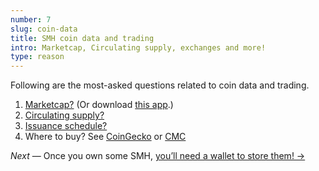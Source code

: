 ```yaml
---
number: 7
slug: coin-data
title: SMH coin data and trading
intro: Marketcap, Circulating supply, exchanges and more!
type: reason
---
```


Following are the most-asked questions related to coin data and trading.

1. [Marketcap?](https://tater-tracker.com) (Or download [this app](https://x.com/SpacemeshRT/status/1720071272355246288?s=20).)
2. [Circulating supply?](https://dash.spacemesh.io)
3. [Issuance schedule?](https://spacemesh.io/blog/spacemesh-issuance-schedule)
4. Where to buy? See [CoinGecko](https://www.coingecko.com/en/coins/spacemesh) or [CMC](https://coinmarketcap.com/currencies/spacemesh/)

*Next* — Once you own some SMH, [you’ll need a wallet to store them! →](/wallets)